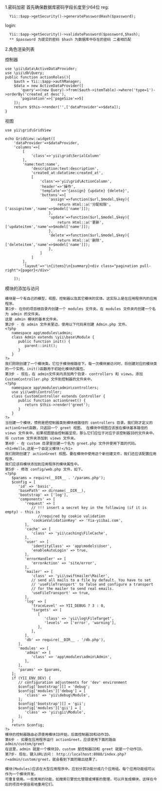 1.密码加密
   首先确保数据库密码字段长度至少64位
   reg:
       
      Yii::$app->getSecurity()->generatePasswordHash($password);
    
   login:
   
      Yii::$app->getSecurity()->validatePassword($password,$hash);
      ** $password 为提交的密码 $hash 为数据库中存在的密码 二者相匹配
   
2.角色渲染列表

控制器
    
    use \yii\data\ActiveDataProvider;
    use \yii\db\Query;
    public function actionRoles(){
        $auth = Yii::$app->authManager;
        $data = new ActiveDataProvider([
           'query'=>(new Query)->from($auth->itemTable)->where('type=1')->orderBy('created_at desc'),
           'pagination'=>['pageSize'=>5]
        ]);
        return $this->render('',['dataProvider'=>$data]);
    }
    
视图
    
    use yii\grid\GridView
    
    echo GridView::widget([
        'dataProvider'=>$dataProvider,
        'columns'=>[
            [
                'class'=>'yii\grid\SerialColumn'
            ],
            'name:text:name',
                'description:text:description',
                'created_at:datatime:created_at',
                [
                    'class'=>'yii\grid\ActionColumn',
                    'header'=>'操作',
                    'template'=>'{assign} {update} {delete}',
                    'buttons'=>[
                        'assign'=>function($url,$model,$key){
                            return Html::a('分配权限',['assignitem','name'=>$model['name']]);
                        },
                        'update'=>function($url,$model,$key){
                            return Html::a('更新',['updateitem','name'=>$model['name']]);
                        },
                        'delete'=>function($url,$model,$key){
                            return Html::a('删除',['deleteitem','name'=>$model['name']]);
                        },
                    ]
                ]
            ],
            'layout'=>'\n{items}\n{summary}<div class="pagination pull-right">{pager}</div>'
            
        ]);
    
模块的添加与访问

    模块是一个有自己的模型，视图，控制器以及其它模块的实体。这实际上是在应用程序内的应用程序。
    第1步- 在你的项目根目录内创建一个 modules 文件夹。在 modules 文件夹内创建一个名为 admin 的文件夹。
    这是 admin 模块的基本文件夹。
    第2步 - 在 admin 文件夹里边，使用以下代码来创建 Admin.php 文件。
    <?php
       namespace app\modules\admin;
       class Admin extends \yii\base\Module {
          public function init() {
             parent::init();
          }
       }
    ?>  
    我们刚刚创建了一个模块类。它位于模块根路径下。每一次模块被访问时，将创建对应的模块类的一个实例。init()函数用于初始化模块的属性。 
    第3步 - 现在，在 admin文件夹内添加两个目录- controllers 和 views。添加 CustomController.php 文件到控制器的文件夹中。 
    <?php
       namespace app\modules\admin\controllers;
       use yii\web\Controller;
       class CustomController extends Controller {
          public function actionGreet() {
             return $this->render('greet');
          }
       }
    ?>  
    当创建一个模块，惯例是把控制器类到模块根路径的 controllers 目录。我们刚才定义的actionGreet函数，只返回一个 greet 视图。 在模块中视图应该放在模块基本路径的 views 文件夹中。如果视图是由控制器呈现，那么它们应位于对应于该控制器ID的文件夹中。将 custom 文件夹添加到 views 文件夹。
    第4步 - 在 custom 目录里创建一个名为 greet.php 文件并使用下面的代码。
    <h1>Hello,这是一个自定义模块!</h1>  
    我们刚刚创建了 actionGreet 视图。要在模块中使用这个新创建文件，我们还应该配置应用程序。
    我们应该将模块添加到应用程序的模块属性中。
    第5步 - 修改 config/web.php 文件，如下。
    <?php
       $params = require(__DIR__ . '/params.php');
       $config = [
          'id' => 'basic',
          'basePath' => dirname(__DIR__),
          'bootstrap' => ['log'],
          'components' => [
             'request' => [
                // !!! insert a secret key in the following (if it is empty) - this is
                   //required by cookie validation
                'cookieValidationKey' => 'Yia-yiibai.com',
             ],
             'cache' => [
                'class' => 'yii\caching\FileCache',
             ],
             'user' => [
                'identityClass' => 'app\models\User',
                'enableAutoLogin' => true,
             ],
             'errorHandler' => [
                'errorAction' => 'site/error',
             ],
             'mailer' => [
                'class' => 'yii\swiftmailer\Mailer',
                // send all mails to a file by default. You have to set
                // 'useFileTransport' to false and configure a transport
                // for the mailer to send real emails.
                'useFileTransport' => true,
             ],
             'log' => [
                'traceLevel' => YII_DEBUG ? 3 : 0,
                'targets' => [
                   [
                      'class' => 'yii\log\FileTarget',
                      'levels' => ['error', 'warning'],
                   ],
                ],
             ],
             'db' => require(__DIR__ . '/db.php'),
          ],
          'modules' => [
             'admin' => [
                'class' => 'app\modules\admin\Admin', 
             ],
          ],
          'params' => $params,
       ];
       if (YII_ENV_DEV) {
          // configuration adjustments for 'dev' environment
          $config['bootstrap'][] = 'debug';
          $config['modules']['debug'] = [
             'class' => 'yii\debug\Module',
          ];
          $config['bootstrap'][] = 'gii';
          $config['modules']['gii'] = [
             'class' => 'yii\gii\Module',
          ];
       }
       return $config;
    ?>
    模块的控制器路由必须使用模块ID开始，后面控制器ID和动作ID。
    第6步 - 如要在应用程序运行 actionGreet，应该使用下面的路由
    admin/custom/greet
    在这里，admin 就是一个模块ID，custom 是控制器ID和 greet 就是一个动作ID。
    第7步- 现在，键入URL访问： http://localhost:8080/index.php?r=admin/custom/greet，就会看到下面的输出结果了。
    
    模块(Modules)应该在大型应用程序中。应划分其功能分成几个应用组。每个应用功能组可以作为一个模块开发。
    可重复使用。一些常用的功能，如搜索引擎优化管理或博客的管理，可以开发成模块，这样在今后的项目中很容易地重用它们。
        
        
    